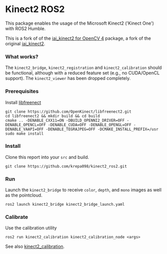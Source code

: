 # Kinect2 ROS2

This package enables the usage of the Microsoft Kinect2 ('Kinect One') with ROS2 Humble.

This is a fork of of the [iai_kinect2 for OpenCV 4](https://github.com/paul-shuvo/iai_kinect2_opencv4/tree/master) package, a fork of the original [iai_kinect2](https://github.com/code-iai/iai_kinect2).

### What works?
The ```kinect2_bridge```, ```kinect2_registration``` and ```kinect2_calibration``` should be functional, although with a reduced feature set (e.g., no CUDA/OpenCL support).
The ```kinect2_viewer``` has been dropped completely.

### Prerequisites
Install [libfreenect](https://github.com/OpenKinect/libfreenect2)
```
git clone https://github.com/OpenKinect/libfreenect2.git
cd libfreenect2 && mkdir build && cd build
cmake .. -DENABLE_CXX11=ON -DBUILD_OPENNI2_DRIVER=OFF -DENABLE_OPENCL=OFF -DENABLE_CUDA=OFF -DENABLE_OPENGL=OFF -DENABLE_VAAPI=OFF -DENABLE_TEGRAJPEG=OFF -DCMAKE_INSTALL_PREFIX=/usr
sudo make install
```

### Install
Clone this report into your ```src``` and build.

```
git clone https://github.com/krepa098/kinect2_ros2.git
```

### Run
Launch the ```kinect2_bridge``` to receive ```color```, ```depth```, and ```mono``` images as well as the pointcloud.

```
ros2 launch kinect2_bridge kinect2_bridge_launch.yaml
```

### Calibrate
Use the calibration utility
```
ros2 run kinect2_calibration kinect2_calibration_node <args>
```

See also [kinect2_calibration](./kinect2_calibration/).